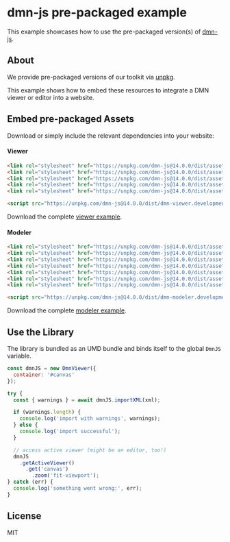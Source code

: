 # dmn-js pre-packaged example

This example showcases how to use the pre-packaged version(s) of [dmn-js](https://github.com/bpmn-io/dmn-js).


## About

We provide pre-packaged versions of our toolkit via [unpkg](https://unpkg.com/dmn-js/dist/).

This example shows how to embed these resources to integrate a DMN viewer or editor
into a website.


## Embed pre-packaged Assets

Download or simply include the relevant dependencies into your website:

#### Viewer

```html
<link rel="stylesheet" href="https://unpkg.com/dmn-js@14.0.0/dist/assets/dmn-js-drd.css">
<link rel="stylesheet" href="https://unpkg.com/dmn-js@14.0.0/dist/assets/dmn-js-decision-table.css">
<link rel="stylesheet" href="https://unpkg.com/dmn-js@14.0.0/dist/assets/dmn-js-literal-expression.css">
<link rel="stylesheet" href="https://unpkg.com/dmn-js@14.0.0/dist/assets/dmn-js-shared.css">
<link rel="stylesheet" href="https://unpkg.com/dmn-js@14.0.0/dist/assets/dmn-font/css/dmn.css">

<script src="https://unpkg.com/dmn-js@14.0.0/dist/dmn-viewer.development.js"></script>
```

Download the complete [viewer example](https://cdn.staticaly.com/gh/bpmn-io/dmn-js-examples/master/starter/viewer.html).

#### Modeler

```html
<link rel="stylesheet" href="https://unpkg.com/dmn-js@14.0.0/dist/assets/diagram-js.css">
<link rel="stylesheet" href="https://unpkg.com/dmn-js@14.0.0/dist/assets/dmn-js-shared.css">
<link rel="stylesheet" href="https://unpkg.com/dmn-js@14.0.0/dist/assets/dmn-js-drd.css">
<link rel="stylesheet" href="https://unpkg.com/dmn-js@14.0.0/dist/assets/dmn-js-decision-table.css">
<link rel="stylesheet" href="https://unpkg.com/dmn-js@14.0.0/dist/assets/dmn-js-decision-table-controls.css">
<link rel="stylesheet" href="https://unpkg.com/dmn-js@14.0.0/dist/assets/dmn-js-literal-expression.css">
<link rel="stylesheet" href="https://unpkg.com/dmn-js@14.0.0/dist/assets/dmn-font/css/dmn.css">

<script src="https://unpkg.com/dmn-js@14.0.0/dist/dmn-modeler.development.js"></script>
```

Download the complete [modeler example](https://cdn.staticaly.com/gh/bpmn-io/dmn-js-examples/master/starter/modeler.html).


## Use the Library

The library is bundled as an UMD bundle and binds itself to the global `DmnJS`
variable.

```javascript
const dmnJS = new DmnViewer({
  container: '#canvas'
});

try {
  const { warnings } = await dmnJS.importXML(xml);

  if (warnings.length) {
    console.log('import with warnings', warnings);
  } else {
    console.log('import successful');
  }

  // access active viewer (might be an editor, too!)
  dmnJS
    .getActiveViewer()
      .get('canvas')
        .zoom('fit-viewport');
} catch (err) {
  console.log('something went wrong:', err);
}
```

## License

MIT
